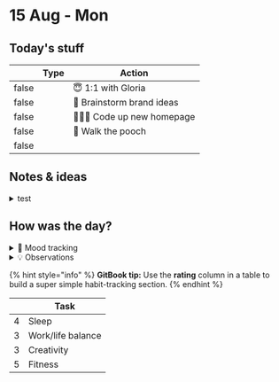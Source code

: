 # 15 Aug - Mon

## Today's stuff

<table data-header-hidden><thead><tr><th data-type="checkbox"></th><th data-type="select">Type</th><th>Action</th></tr></thead><tbody><tr><td>false</td><td></td><td>😇 1:1 with Gloria</td></tr><tr><td>false</td><td></td><td>🧠 Brainstorm brand ideas</td></tr><tr><td>false</td><td></td><td>👩🏽‍💻 Code up new homepage</td></tr><tr><td>false</td><td></td><td>🐶 Walk the pooch</td></tr><tr><td>false</td><td></td><td></td></tr></tbody></table>

## Notes & ideas

<details>

<summary>test</summary>

&#x20;fdsf asf sad fsaf

## fd fdas fasdf&#x20;

</details>

## How was the day?

<details>

<summary>🧠 Mood tracking</summary>

Start taking notes…

</details>

<details>

<summary>💡 Observations</summary>

Start taking notes…

</details>

{% hint style="info" %}
**GitBook tip:** Use the **rating** column in a table to build a super simple habit-tracking section.
{% endhint %}

<table data-header-hidden><thead><tr><th data-type="rating" data-max="5"></th><th>Task</th></tr></thead><tbody><tr><td>4</td><td>Sleep</td></tr><tr><td>3</td><td>Work/life balance</td></tr><tr><td>3</td><td>Creativity</td></tr><tr><td>5</td><td>Fitness</td></tr></tbody></table>
